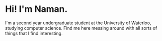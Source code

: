 # Hi! I'm Naman.

I'm a second year undergraduate student at the University of Waterloo, studying computer science. Find me here messing around with all sorts of things that I find interesting.


